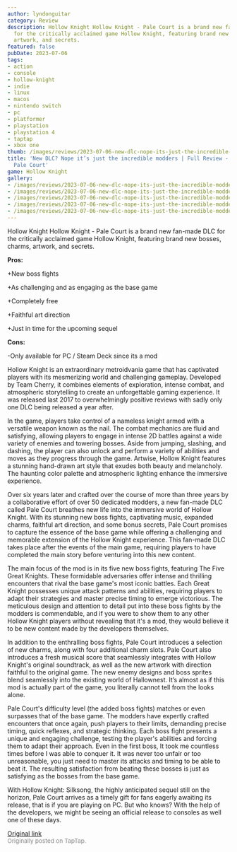 ```yaml
---
author: lyndonguitar
category: Review
description: Hollow Knight Hollow Knight - Pale Court is a brand new fan-made DLC
  for the critically acclaimed game Hollow Knight, featuring brand new bosses, charms,
  artwork, and secrets.
featured: false
pubDate: 2023-07-06
tags:
- action
- console
- hollow-knight
- indie
- linux
- macos
- nintendo switch
- pc
- platformer
- playstation
- playstation 4
- taptap
- xbox one
thumb: /images/reviews/2023-07-06-new-dlc-nope-its-just-the-incredible-modders--full-review---hollow-knight-pale-court-0.avif
title: 'New DLC? Nope it’s just the incredible modders | Full Review - Hollow Knight:
  Pale Court'
game: Hollow Knight
gallery:
- /images/reviews/2023-07-06-new-dlc-nope-its-just-the-incredible-modders--full-review---hollow-knight-pale-court-0.avif
- /images/reviews/2023-07-06-new-dlc-nope-its-just-the-incredible-modders--full-review---hollow-knight-pale-court-1.avif
- /images/reviews/2023-07-06-new-dlc-nope-its-just-the-incredible-modders--full-review---hollow-knight-pale-court-2.avif
- /images/reviews/2023-07-06-new-dlc-nope-its-just-the-incredible-modders--full-review---hollow-knight-pale-court-3.avif
- /images/reviews/2023-07-06-new-dlc-nope-its-just-the-incredible-modders--full-review---hollow-knight-pale-court-4.avif
---
```

Hollow Knight
Hollow Knight - Pale Court is a brand new fan-made DLC for the critically acclaimed game Hollow Knight, featuring brand new bosses, charms, artwork, and secrets.


**Pros:**


+New boss fights

+As challenging and as engaging as the base game

+Completely free

+Faithful art direction

+Just in time for the upcoming sequel


**Cons:**


-Only available for PC / Steam Deck since its a mod

Hollow Knight is an extraordinary metroidvania game that has captivated players with its mesmerizing world and challenging gameplay. Developed by Team Cherry, it combines elements of exploration, intense combat, and atmospheric storytelling to create an unforgettable gaming experience. It was released last 2017 to overwhelmingly positive reviews with sadly only one DLC being released a year after.

In the game, players take control of a nameless knight armed with a versatile weapon known as the nail. The combat mechanics are fluid and satisfying, allowing players to engage in intense 2D battles against a wide variety of enemies and towering bosses. Aside from jumping, slashing, and dashing, the player can also unlock and perform a variety of abilities and moves as they progress through the game. Artwise, Hollow Knight features a stunning hand-drawn art style that exudes both beauty and melancholy. The haunting color palette and atmospheric lighting enhance the immersive experience.

Over six years later and crafted over the course of more than three years by a collaborative effort of over 50 dedicated modders, a new fan-made DLC called Pale Court breathes new life into the immersive world of Hollow Knight. With its stunning new boss fights, captivating music, expanded charms, faithful art direction, and some bonus secrets, Pale Court promises to capture the essence of the base game while offering a challenging and memorable extension of the Hollow Knight experience. This fan-made DLC takes place after the events of the main game, requiring players to have completed the main story before venturing into this new content.

The main focus of the mod is in its five new boss fights, featuring The Five Great Knights. These formidable adversaries offer intense and thrilling encounters that rival the base game's most iconic battles. Each Great Knight possesses unique attack patterns and abilities, requiring players to adapt their strategies and master precise timing to emerge victorious. The meticulous design and attention to detail put into these boss fights by the modders is commendable, and if you were to show them to any other Hollow Knight players without revealing that it's a mod, they would believe it to be new content made by the developers themselves.

In addition to the enthralling boss fights, Pale Court introduces a selection of new charms, along with four additional charm slots. Pale Court also introduces a fresh musical score that seamlessly integrates with Hollow Knight's original soundtrack, as well as the new artwork with direction faithful to the original game. The new enemy designs and boss sprites blend seamlessly into the existing world of Hallownest. It’s almost as if this mod is actually part of the game, you literally cannot tell from the looks alone.

Pale Court's difficulty level (the added boss fights) matches or even surpasses that of the base game. The modders have expertly crafted encounters that once again, push players to their limits, demanding precise timing, quick reflexes, and strategic thinking. Each boss fight presents a unique and engaging challenge, testing the player's abilities and forcing them to adapt their approach. Even in the first boss, It took me countless times before I was able to conquer it. It was never too unfair or too unreasonable, you just need to master its attacks and timing to be able to beat it. The resulting satisfaction from beating these bosses is just as satisfying as the bosses from the base game.

With Hollow Knight: Silksong, the highly anticipated sequel still on the horizon, Pale Court arrives as a timely gift for fans eagerly awaiting its release, that is if you are playing on PC. But who knows? With the help of the developers, we might be seeing an official release to consoles as well one of these days.

[Original link](https://m.taptap.io/post/5957287?share_id=10836a2cdf0d&utm_medium=share&utm_source=discord)<br><span style="font-size: 0.95em; color: #888;">Originally posted on TapTap.</span>